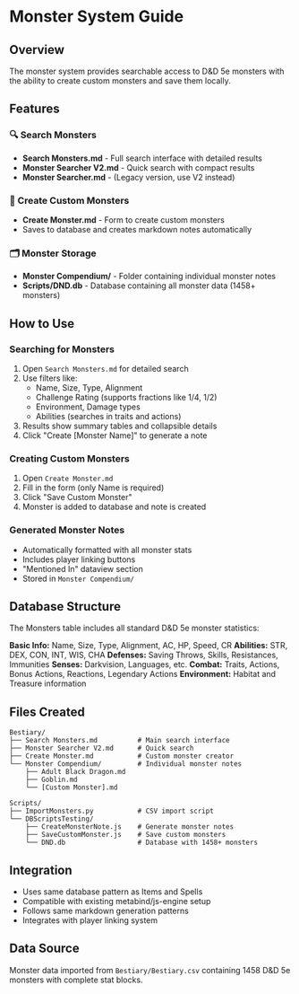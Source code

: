 # Monster System Guide

## Overview
The monster system provides searchable access to D&D 5e monsters with the ability to create custom monsters and save them locally.

## Features

### 🔍 Search Monsters
- **Search Monsters.md** - Full search interface with detailed results
- **Monster Searcher V2.md** - Quick search with compact results
- **Monster Searcher.md** - (Legacy version, use V2 instead)

### 📝 Create Custom Monsters
- **Create Monster.md** - Form to create custom monsters
- Saves to database and creates markdown notes automatically

### 🗂️ Monster Storage
- **Monster Compendium/** - Folder containing individual monster notes
- **Scripts/DND.db** - Database containing all monster data (1458+ monsters)

## How to Use

### Searching for Monsters
1. Open `Search Monsters.md` for detailed search
2. Use filters like:
   - Name, Size, Type, Alignment
   - Challenge Rating (supports fractions like 1/4, 1/2)
   - Environment, Damage types
   - Abilities (searches in traits and actions)
3. Results show summary tables and collapsible details
4. Click "Create [Monster Name]" to generate a note

### Creating Custom Monsters
1. Open `Create Monster.md`
2. Fill in the form (only Name is required)
3. Click "Save Custom Monster"
4. Monster is added to database and note is created

### Generated Monster Notes
- Automatically formatted with all monster stats
- Includes player linking buttons
- "Mentioned In" dataview section
- Stored in `Monster Compendium/`

## Database Structure
The Monsters table includes all standard D&D 5e monster statistics:

**Basic Info:** Name, Size, Type, Alignment, AC, HP, Speed, CR
**Abilities:** STR, DEX, CON, INT, WIS, CHA
**Defenses:** Saving Throws, Skills, Resistances, Immunities
**Senses:** Darkvision, Languages, etc.
**Combat:** Traits, Actions, Bonus Actions, Reactions, Legendary Actions
**Environment:** Habitat and Treasure information

## Files Created

```
Bestiary/
├── Search Monsters.md          # Main search interface
├── Monster Searcher V2.md      # Quick search
├── Create Monster.md           # Custom monster creator
└── Monster Compendium/         # Individual monster notes
    ├── Adult Black Dragon.md
    ├── Goblin.md
    └── [Custom Monster].md

Scripts/
├── ImportMonsters.py           # CSV import script
└── DBScriptsTesting/
    ├── CreateMonsterNote.js    # Generate monster notes
    ├── SaveCustomMonster.js    # Save custom monsters
    └── DND.db                  # Database with 1458+ monsters
```

## Integration
- Uses same database pattern as Items and Spells
- Compatible with existing metabind/js-engine setup
- Follows same markdown generation patterns
- Integrates with player linking system

## Data Source
Monster data imported from `Bestiary/Bestiary.csv` containing 1458 D&D 5e monsters with complete stat blocks.
